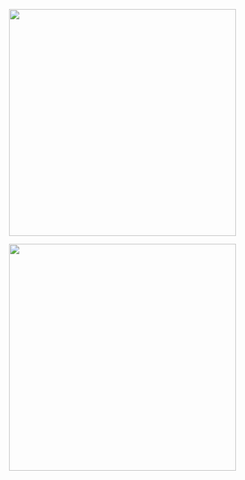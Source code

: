 <p align="center"><img src="https://res.cloudinary.com/dtfbvvkyp/image/upload/v1566331377/laravel-logolockup-cmyk-red.svg" width="400"></p>
<p align="center"><img src="https://cdn4.iconfinder.com/data/icons/logos-3/600/React.js_logo-512.png" width="400"></p>


